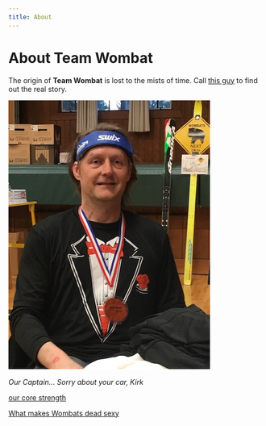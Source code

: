 ```yaml
---
title: About
---
```


# About Team Wombat

The origin of **Team Wombat** is lost to the mists of time. Call [this guy](tel:8675309) to find out the real story.

![The Captain](images/CptKirk.JPG) 


*Our Captain... Sorry about your car, Kirk*

[our core strength](https://www.iflscience.com/plants-and-animals/we-finally-know-why-wombats-poop-perfect-cubes/)

[What makes Wombats dead sexy](https://www.psychologytoday.com/us/blog/animal-emotions/202011/wombats-use-rock-hard-butts-fight-flirt-and-frolic)
